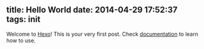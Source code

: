 title: Hello World
date: 2014-04-29 17:52:37
tags: init
----

Welcome to [Hexo](http://hexo.io)! This is your very first post. Check [documentation](http://hexo.io/docs) to learn how to use.
